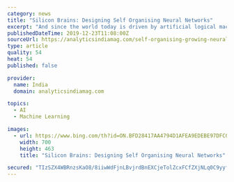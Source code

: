 ```yaml
---
category: news
title: "Silicon Brains: Designing Self Organising Neural Networks"
excerpt: "And since the world today is driven by artificial logical machines that try to mimic intelligence humans ... researchers from Caltech propose a biologically inspired developmental algorithm that can ‘grow’ a functional, layered neural network from a single initial cell. The objective here is to grow a neural network that autonomously ..."
publishedDateTime: 2019-12-23T11:08:00Z
sourceUrl: https://analyticsindiamag.com/self-organising-growing-neural-networks-caltech-neurips-ai/
type: article
quality: 54
heat: 54
published: false

provider:
  name: India
  domain: analyticsindiamag.com

topics:
  - AI
  - Machine Learning

images:
  - url: https://www.bing.com/th?id=ON.BFD28417AA4794D1AFEA9EDEBE97DFC0
    width: 700
    height: 463
    title: "Silicon Brains: Designing Self Organising Neural Networks"

secured: "TIzSZX4WBRnzsKaO8/8iiwWdFjnLBvjrdBnEXCjeTolZcxFCfZXjNLq0C9yyfMlBamdJ12s93dQE5SeOdG22dWsnTAgJevdPrpAaNXw+j35XAOFv0sSTyeWHhi//2fADvF3a8ADxNXuSOMJZ8mnqmKBDceHdd0qsv87DqJLWlcYkcgeev3I9PToHtzq4qwHNo01nlJW9jO3GMCQcz8CFfw+3SEzYlkjC8/8lf0LXnyK1ZOj+sphSpqKtYWurQRokADRqMyDbUlzH7aP3063vSw==;VnVBs1lKNUqXEsWWl9JIHQ=="
---
```


